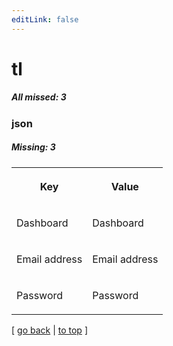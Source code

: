 ```yaml
---
editLink: false
---
```


# tl

##### All missed: 3


### json

##### Missing: 3

<table width="100%">
<tr><th width="50%">

Key

</th><th width="50%">

Value

</th></tr>
<tr><td width="50%">

Dashboard

</td><td width="50%">

Dashboard

</td></tr>
<tr><td width="50%">

Email address

</td><td width="50%">

Email address

</td></tr>
<tr><td width="50%">

Password

</td><td width="50%">

Password

</td></tr>
</table>

[ [go back](../status.md) | [to top](#) ]

